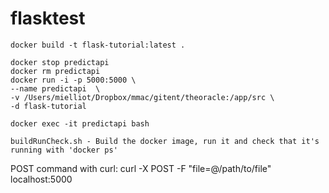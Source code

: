 # flasktest

```
docker build -t flask-tutorial:latest .
```

```
docker stop predictapi
docker rm predictapi
docker run -i -p 5000:5000 \
--name predictapi  \
-v /Users/mielliot/Dropbox/mmac/gitent/theoracle:/app/src \
-d flask-tutorial
```

```
docker exec -it predictapi bash
```


```
buildRunCheck.sh - Build the docker image, run it and check that it's running with 'docker ps'
```

POST command with curl:
curl -X POST -F "file=@/path/to/file" localhost:5000
